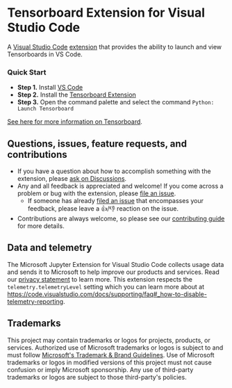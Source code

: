 # Tensorboard Extension for Visual Studio Code

A [Visual Studio Code](https://code.visualstudio.com/) [extension](https://marketplace.visualstudio.com/items?itemName=ms-toolsai.jupyter) that provides the ability to launch and view Tensorboards in VS Code.

### Quick Start
-   **Step 1.** Install [VS Code](https://code.visualstudio.com/)
-   **Step 2.** Install the [Tensorboard Extension](https://marketplace.visualstudio.com/items?itemName=ms-toolsai.tensorboard)
-   **Step 3.** Open the command palette and select the command `Python: Launch Tensorboard`

[See here for more information on Tensorboard](https://www.tensorflow.org/tensorboard).

## Questions, issues, feature requests, and contributions

-   If you have a question about how to accomplish something with the extension, please [ask on Discussions](https://github.com/microsoft/vscode-jupyter/discussions).
-   Any and all feedback is appreciated and welcome! If you come across a problem or bug with the extension, please [file an issue](https://github.com/microsoft/vscode-tensorboard/issues/new).
    -   If someone has already [filed an issue](https://github.com/Microsoft/vscode-tensorboard/issues) that encompasses your feedback, please leave a 👍/👎 reaction on the issue.
-   Contributions are always welcome, so please see our [contributing guide](https://github.com/Microsoft/vscode-tensorboard/blob/main/CONTRIBUTING.md) for more details.

## Data and telemetry

The Microsoft Jupyter Extension for Visual Studio Code collects usage data and sends it to Microsoft to help improve our products and services. Read our [privacy statement](https://privacy.microsoft.com/privacystatement) to learn more. This extension respects the `telemetry.telemetryLevel` setting which you can learn more about at https://code.visualstudio.com/docs/supporting/faq#_how-to-disable-telemetry-reporting.

## Trademarks

This project may contain trademarks or logos for projects, products, or services. Authorized use of Microsoft
trademarks or logos is subject to and must follow
[Microsoft's Trademark & Brand Guidelines](https://www.microsoft.com/en-us/legal/intellectualproperty/trademarks/usage/general).
Use of Microsoft trademarks or logos in modified versions of this project must not cause confusion or imply Microsoft sponsorship.
Any use of third-party trademarks or logos are subject to those third-party's policies.
